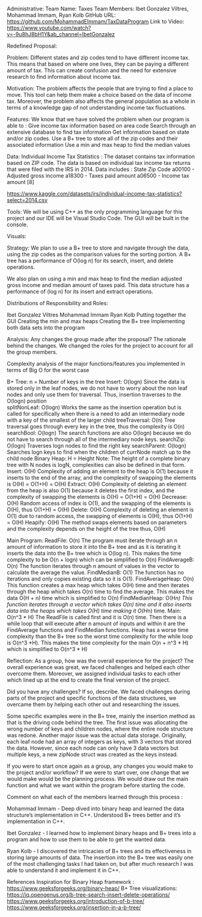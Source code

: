 Administrative:
Team Name: Taxes
Team Members: Ibet Gonzalez Viltres, Mohammad Immam, Ryan Kolb
GitHub URL: https://github.com/MohammadEImmam/TaxDataProgram
Link to Video: https://www.youtube.com/watch?v=-9u8hJ8bH1Y&ab_channel=IbetGonzalez

Redefined Proposal:

Problem: 
Different states and zip codes tend to have different income tax. This means that based on where one lives, they can be paying a different amount of tax. This can create confusion and the need for extensive research to find information about income tax.
		
Motivation:
	The problem affects the people that are trying to find a place to move. This tool can help them make a choice based on the data of income tax. Moreover, the problem also affects the general population as a whole in terms of a knowledge gap of not understanding income tax fluctuations.

Features:
		We know that we have solved the problem when our program is able to :
Give income tax information based on area code
Search through an extensive database to find tax information
Get information based on state and/or zip codes.
Use a B+ tree to store all of the zip codes and their associated information
Use a min and max heap to find the median values

Data: 
		Individual Income Tax Statistics :
The dataset contains tax information based on ZIP code. The data is based on individual tax income tax returns that were filed with the IRS in 2014. Data includes :
State
Zip Code
a00100 - Adjusted gross income
a18300 - Taxes paid amount
a06500 - Income tax amount [8]
	
https://www.kaggle.com/datasets/irs/individual-income-tax-statistics?select=2014.csv




Tools:
We will be using C++ as the only programming language for this project and our IDE will be Visual Studio Code. The GUI will be built in the console.

Visuals:


	
Strategy:
We plan to use a B+ tree to store and navigate through the data, using the zip codes as the comparison values for the sorting portion. A B+ tree has a performance of O(log n) for its search, insert, and delete operations.

We also plan on using a min and max heap to find the median adjusted gross income and median amount of taxes paid. This data structure has a performance of (log n) for its insert and extract operations.

Distributions of Responsibility and Roles:

Ibet Gonzalez Viltres
 Mohammad Immam
Ryan Kolb
Putting together the GUI
Creating the min and max heaps
Creating the B+ tree
Implementing both data sets into the program





Analysis:
Any changes the group made after the proposal? The rationale behind the changes.
 We changed the roles for the project to account for all the group members.

Complexity analysis of the major functions/features you implemented in terms of Big O for the worst case
 
B+ Tree: n = Number of keys in the tree
Insert: O(logn)
Since the data is stored only in the leaf nodes, we do not have to worry about the non leaf nodes and only use them for traversal. Thus, insertion traverses to the O(logn) position  
splitNonLeaf: O(logn)
Works the same as the insertion operation but is called for specifically when there is a need to add an intermediary node with a key of the smallest of the larger child 
treeTraversal: O(n)
Tree traversal goes through every key in the tree, thus the complexity is O(n)
searchBool: O(logn)
The search functions are also O(logn) because we do not have to search through all of the intermediary node keys.
searchZip: O(logn)
Traverses logn nodes to find the right key
searchParent: O(logn)
Searches logn keys to find when the children of currNode match up to the child node
Binary Heap:  H = Height
Note: The height of a complete binary tree with N nodes is logN, complexities can also be defined in that form.
Insert: O(H)
Complexity of adding an element to the heap is O(1) because it inserts to the end of the array, and the complexity of swapping the elements is O(H) = O(1+H) = O(H)
Extract: O(H)
Complexity of deleting an element from the heap is also O(1) because it deletes the first index, and the complexity of swapping the elements is O(H) = O(1+H) = O(H)
Decrease: O(H)
Random access of index is O(1), and the swapping of the elements is O(H), thus O(1+H) = O(H)
Delete: O(H)
Complexity of deleting an element is O(1) due to random access, the swapping of elements is O(H), thus O(1+H) = O(H)
Heapify: O(H)
The method swaps elements based on parameters and the complexity depends on the height of the tree thus, O(H)
 
Main Program:
ReadFile: O(n)
The program must iterate through an n amount of information to store it into the B+ tree and as it is iterating it inserts the data into the B+ tree which is O(log n). This makes the time complexity to be O(n + logn) which can be simplified to O(n)
FindAverageB: O(n)
The function iterates through n amount of values in the vector to calculate the average the value.
FindMedianB: O(1)
The function has no iterations and only copies existing data so it is O(1).
FindAverageHeap: O(n)
This function creates a max heap which takes O(H) time and then iterates through the heap which takes O(n) time to find the average. This makes the data O(H + n) time which is simplified to O(n)
FindMedianHeap: O(H*n)
This function iterates through a vector which takes O(n) time and it also inserts data into the heaps which takes O(H) time making it O(H*n) time.
Main: O(n^3 * H)
The ReadFile is called first and it is O(n) time. Then there is a while loop that will execute after n amount of inputs and within it are the FindAverage functions and FindMedian functions. Heap has a worse time complexity than the B+ tree so the worst time complexity for the while loop is O(n^3 *H). This makes the time complexity for the main O(n + n^3 * H) which is simplified to O(n^3 * H)
 
 
 
Reflection:
As a group, how was the overall experience for the project?
The overall experience was great, we faced challenges and helped each other overcome them. Moreover, we assigned individual tasks to each other which lined up at the end to create the final version of the project.
 
Did you have any challenges? If so, describe.
We faced challenges during parts of the project and specific functions of the data structures, we overcame them by helping each other out and researching the issues.
 
Some specific examples were in the B+ tree, mainly the insertion method as that is the driving code behind the tree. The first issue was allocating the wrong number of keys and children nodes, where the entire node structure was redone. Another major issue was the actual data storage. Originally, each leaf node had an array of integers as keys, with 3 vectors that stored the data. However, since each node can only have 3 data vectors but multiple keys, a new zipNode struct was created as the keys instead. 
 
If you were to start once again as a group, any changes you would make to the project and/or workflow?
If we were to start over, one change that we would make would be the planning process. We would draw out the main function and what we want within the program before starting the code.
 
Comment on what each of the members learned through this process : 
 
Mohammad Immam - Deep dived into binary heap and learned the data structure’s implementation in C++. Understood B+ trees better and it’s implementation in C++.
 
Ibet Gonzalez - I learned how to implement binary heaps and B+ trees into a program and how to use them to be able to get the wanted data.
 
Ryan Kolb - I discovered the intricacies of B+ trees and its effectiveness in storing large amounts of data. The insertion into the B+ tree was easily one of the most challenging tasks I had taken on, but after much research I was able to understand it and implement it in C++.
 
 
References
Inspiration for Binary Heap framework : https://www.geeksforgeeks.org/binary-heap/
B+ Tree visualizations: https://iq.opengenus.org/b-tree-search-insert-delete-operations/
https://www.geeksforgeeks.org/introduction-of-b-tree/
https://www.geeksforgeeks.org/insertion-in-a-b-tree/
